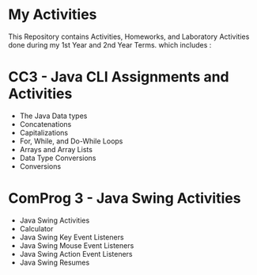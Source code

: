 # My Activities
This Repository contains Activities, Homeworks, and Laboratory Activities done during my 1st Year and 2nd Year Terms.
which includes :

# CC3 - Java CLI Assignments and Activities
- The Java Data types
- Concatenations
- Capitalizations
- For, While, and Do-While Loops
- Arrays and Array Lists
- Data Type Conversions
- Conversions

# ComProg 3 - Java Swing  Activities
- Java Swing Activities
- Calculator
- Java Swing Key Event Listeners
- Java Swing Mouse Event Listeners
- Java Swing Action Event Listeners
- Java Swing Resumes
